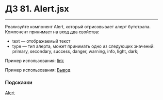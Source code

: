 # ДЗ 81. Alert.jsx

<hr>

Реализуйте компонент Alert, который отрисовывает алерт бутстрапа. Компонент принимает на вход два свойства:

* text — отображаемый текст
* type — тип алерта, может принимать одно из следующих значений: primary, secondary, success, danger, warning, info, light, dark;

Пример использования: <a href="https://github.com/junjun-it-courses/react-hw/blob/master/task-5/using.html">link</a>

Пример использования: <a href="https://github.com/junjun-it-courses/react-hw/blob/master/task-5/output.html">Вывод</a>

<h3>Подсказки</h3>

<a href="https://getbootstrap.com/docs/4.0/components/alerts/">Alert</a>